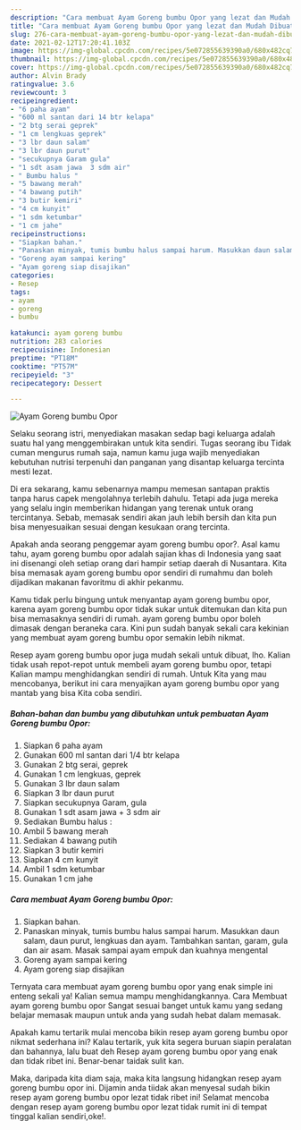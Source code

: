 ```yaml
---
description: "Cara membuat Ayam Goreng bumbu Opor yang lezat dan Mudah Dibuat"
title: "Cara membuat Ayam Goreng bumbu Opor yang lezat dan Mudah Dibuat"
slug: 276-cara-membuat-ayam-goreng-bumbu-opor-yang-lezat-dan-mudah-dibuat
date: 2021-02-12T17:20:41.103Z
image: https://img-global.cpcdn.com/recipes/5e072855639390a0/680x482cq70/ayam-goreng-bumbu-opor-foto-resep-utama.jpg
thumbnail: https://img-global.cpcdn.com/recipes/5e072855639390a0/680x482cq70/ayam-goreng-bumbu-opor-foto-resep-utama.jpg
cover: https://img-global.cpcdn.com/recipes/5e072855639390a0/680x482cq70/ayam-goreng-bumbu-opor-foto-resep-utama.jpg
author: Alvin Brady
ratingvalue: 3.6
reviewcount: 3
recipeingredient:
- "6 paha ayam"
- "600 ml santan dari 14 btr kelapa"
- "2 btg serai geprek"
- "1 cm lengkuas geprek"
- "3 lbr daun salam"
- "3 lbr daun purut"
- "secukupnya Garam gula"
- "1 sdt asam jawa  3 sdm air"
- " Bumbu halus "
- "5 bawang merah"
- "4 bawang putih"
- "3 butir kemiri"
- "4 cm kunyit"
- "1 sdm ketumbar"
- "1 cm jahe"
recipeinstructions:
- "Siapkan bahan."
- "Panaskan minyak, tumis bumbu halus sampai harum. Masukkan daun salam, daun purut, lengkuas dan ayam. Tambahkan santan, garam, gula dan air asam. Masak sampai ayam empuk dan kuahnya mengental"
- "Goreng ayam sampai kering"
- "Ayam goreng siap disajikan"
categories:
- Resep
tags:
- ayam
- goreng
- bumbu

katakunci: ayam goreng bumbu 
nutrition: 283 calories
recipecuisine: Indonesian
preptime: "PT18M"
cooktime: "PT57M"
recipeyield: "3"
recipecategory: Dessert

---
```



![Ayam Goreng bumbu Opor](https://img-global.cpcdn.com/recipes/5e072855639390a0/680x482cq70/ayam-goreng-bumbu-opor-foto-resep-utama.jpg)

Selaku seorang istri, menyediakan masakan sedap bagi keluarga adalah suatu hal yang menggembirakan untuk kita sendiri. Tugas seorang ibu Tidak cuman mengurus rumah saja, namun kamu juga wajib menyediakan kebutuhan nutrisi terpenuhi dan panganan yang disantap keluarga tercinta mesti lezat.

Di era  sekarang, kamu sebenarnya mampu memesan santapan praktis tanpa harus capek mengolahnya terlebih dahulu. Tetapi ada juga mereka yang selalu ingin memberikan hidangan yang terenak untuk orang tercintanya. Sebab, memasak sendiri akan jauh lebih bersih dan kita pun bisa menyesuaikan sesuai dengan kesukaan orang tercinta. 



Apakah anda seorang penggemar ayam goreng bumbu opor?. Asal kamu tahu, ayam goreng bumbu opor adalah sajian khas di Indonesia yang saat ini disenangi oleh setiap orang dari hampir setiap daerah di Nusantara. Kita bisa memasak ayam goreng bumbu opor sendiri di rumahmu dan boleh dijadikan makanan favoritmu di akhir pekanmu.

Kamu tidak perlu bingung untuk menyantap ayam goreng bumbu opor, karena ayam goreng bumbu opor tidak sukar untuk ditemukan dan kita pun bisa memasaknya sendiri di rumah. ayam goreng bumbu opor boleh dimasak dengan beraneka cara. Kini pun sudah banyak sekali cara kekinian yang membuat ayam goreng bumbu opor semakin lebih nikmat.

Resep ayam goreng bumbu opor juga mudah sekali untuk dibuat, lho. Kalian tidak usah repot-repot untuk membeli ayam goreng bumbu opor, tetapi Kalian mampu menghidangkan sendiri di rumah. Untuk Kita yang mau mencobanya, berikut ini cara menyajikan ayam goreng bumbu opor yang mantab yang bisa Kita coba sendiri.

<!--inarticleads1-->

##### Bahan-bahan dan bumbu yang dibutuhkan untuk pembuatan Ayam Goreng bumbu Opor:

1. Siapkan 6 paha ayam
1. Gunakan 600 ml santan dari 1/4 btr kelapa
1. Gunakan 2 btg serai, geprek
1. Gunakan 1 cm lengkuas, geprek
1. Gunakan 3 lbr daun salam
1. Siapkan 3 lbr daun purut
1. Siapkan secukupnya Garam, gula
1. Gunakan 1 sdt asam jawa + 3 sdm air
1. Sediakan  Bumbu halus :
1. Ambil 5 bawang merah
1. Sediakan 4 bawang putih
1. Siapkan 3 butir kemiri
1. Siapkan 4 cm kunyit
1. Ambil 1 sdm ketumbar
1. Gunakan 1 cm jahe




<!--inarticleads2-->

##### Cara membuat Ayam Goreng bumbu Opor:

1. Siapkan bahan.
1. Panaskan minyak, tumis bumbu halus sampai harum. Masukkan daun salam, daun purut, lengkuas dan ayam. Tambahkan santan, garam, gula dan air asam. Masak sampai ayam empuk dan kuahnya mengental
1. Goreng ayam sampai kering
1. Ayam goreng siap disajikan




Ternyata cara membuat ayam goreng bumbu opor yang enak simple ini enteng sekali ya! Kalian semua mampu menghidangkannya. Cara Membuat ayam goreng bumbu opor Sangat sesuai banget untuk kamu yang sedang belajar memasak maupun untuk anda yang sudah hebat dalam memasak.

Apakah kamu tertarik mulai mencoba bikin resep ayam goreng bumbu opor nikmat sederhana ini? Kalau tertarik, yuk kita segera buruan siapin peralatan dan bahannya, lalu buat deh Resep ayam goreng bumbu opor yang enak dan tidak ribet ini. Benar-benar taidak sulit kan. 

Maka, daripada kita diam saja, maka kita langsung hidangkan resep ayam goreng bumbu opor ini. Dijamin anda tiidak akan menyesal sudah bikin resep ayam goreng bumbu opor lezat tidak ribet ini! Selamat mencoba dengan resep ayam goreng bumbu opor lezat tidak rumit ini di tempat tinggal kalian sendiri,oke!.

